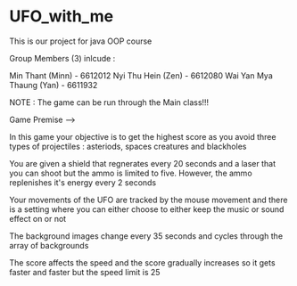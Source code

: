 # UFO_with_me

This is our project for java OOP course

Group Members (3) inlcude :

Min Thant (Minn) - 6612012
Nyi Thu Hein (Zen) - 6612080
Wai Yan Mya Thaung (Yan) - 6611932

NOTE : The game can be run through the Main class!!!

Game Premise -->

In this game your objective is to get the highest score as you avoid three types of projectiles : asteriods, spaces creatures and blackholes

You are given a shield that regnerates every 20 seconds and a laser that you can shoot but the ammo is limited to five. However, the ammo replenishes it's energy every 2 seconds

Your movements of the UFO are tracked by the mouse movement and there is a setting where you can either choose to either keep the music or sound effect on or not

The background images change every 35 seconds and cycles through the array of backgrounds

The score affects the speed and the score gradually increases so it gets faster and faster but the speed limit is 25
